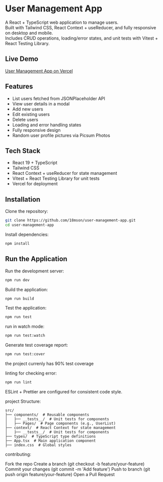 # User Management App

A React + TypeScript web application to manage users.  
Built with Tailwind CSS, React Context + useReducer, and fully responsive on desktop and mobile.  
Includes CRUD operations, loading/error states, and unit tests with Vitest + React Testing Library.

## Live Demo

[User Management App on Vercel](https://user-management-app-18mson.vercel.app)

## Features

- List users fetched from JSONPlaceholder API  
- View user details in a modal  
- Add new users  
- Edit existing users  
- Delete users  
- Loading and error handling states  
- Fully responsive design  
- Random user profile pictures via Picsum Photos  

## Tech Stack

- React 19 + TypeScript  
- Tailwind CSS  
- React Context + useReducer for state management  
- Vitest + React Testing Library for unit tests  
- Vercel for deployment  

## Installation
Clone the repository:

```bash
git clone https://github.com/18mson/user-management-app.git
cd user-management-app
```

Install dependencies:

```bash
npm install
```

## Run the Application

Run the development server:

```bash
npm run dev
```

Build the application:

```bash
npm run build
```

Test the application:

```bash
npm run test
```

run in watch mode:

```bash
npm run test:watch
```

Generate test coverage report:

```bash
npm run test:cover
```
the project currenly has 90% test coverage

linting for checking error:

```bash
npm run lint
```
ESLint + Prettier are configured for consistent code style.

project Structure:

```
src/
├── components/  # Reusable components
│   ├── __tests__/  # Unit tests for components
│   ├── Pages/  # Page components (e.g., UserList)
├── context/  # React Context for state management
│   ├── __tests__/  # Unit tests for components
├── types/  # TypeScript type definitions
├── App.tsx  # Main application component
├── index.css  # Global styles
```

contributing:

Fork the repo
Create a branch (git checkout -b feature/your-feature)
Commit your changes (git commit -m 'Add feature')
Push to branch (git push origin feature/your-feature)
Open a Pull Request